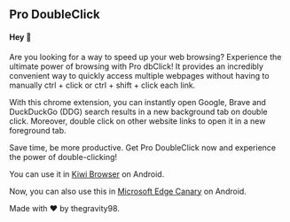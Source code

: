 <h2>Pro DoubleClick</h2>

<h4>Hey 👋</h4>

Are you looking for a way to speed up your web browsing? Experience the ultimate power of browsing with Pro dbClick! It provides an incredibly convenient way to quickly access multiple webpages without having to manually ctrl + click or ctrl + shift + click each link.

With this chrome extension, you can instantly open Google, Brave and DuckDuckGo (DDG) search results in a new background tab on double click. Moreover, double click on other website links to open it in a new foreground tab.

Save time, be more productive. Get Pro DoubleClick now and experience the power of double-clicking!

You can use it in <a href = "https://play.google.com/store/apps/details?id=com.kiwibrowser.browser">Kiwi Browser</a> on Android.

Now, you can also use this in <a href = "https://play.google.com/store/apps/details?id=com.microsoft.emmx.canary">Microsoft Edge Canary</a> on Android.

Made with ❤️ by thegravity98.

